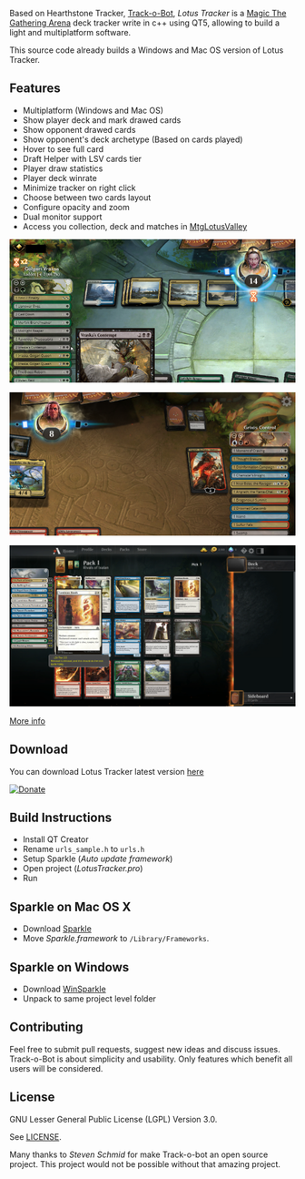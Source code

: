 
Based on Hearthstone Tracker, [Track-o-Bot](https://github.com/stevschmid/track-o-bot), _Lotus Tracker_ is a [Magic The Gathering Arena](https://magic.wizards.com/en/mtgarena) deck tracker write in c++ using QT5, allowing to build a light and multiplatform software.

This source code already builds a Windows and Mac OS version of Lotus Tracker.

## Features

* Multiplatform (Windows and Mac OS)
* Show player deck and mark drawed cards
* Show opponent drawed cards
* Show opponent's deck archetype (Based on cards played)
* Hover to see full card
* Draft Helper with LSV cards tier
* Player draw statistics
* Player deck winrate
* Minimize tracker on right click
* Choose between two cards layout
* Configure opacity and zoom
* Dual monitor support
* Access you collection, deck and matches in [MtgLotusValley](https://www.mtglotusvalley.com)

![LotusTracker Player](/extras/LotusTracker.png)

![LotusTracker Player](/extras/LotusTracker2.png)

![LotusTracker Draft Helper](/extras/DraftHelper.png)

[More info](https://www.mtglotusvalley.com/lotustracker)

## Download

You can download Lotus Tracker latest version [here](https://github.com/edipo2s/LotusTracker/releases/latest)

[![Donate](https://img.shields.io/badge/Donate-PayPal-green.svg)](https://www.paypal.com/cgi-bin/webscr?cmd=_s-xclick&hosted_button_id=JQWPQH3EE5RZW)

## Build Instructions

* Install QT Creator
* Rename ``urls_sample.h`` to ``urls.h``
* Setup Sparkle (_Auto update framework_)
* Open project (_LotusTracker.pro_)
* Run

## Sparkle on Mac OS X

* Download [Sparkle](http://sparkle.andymatuschak.org/) 
* Move _Sparkle.framework_ to ``/Library/Frameworks``.

## Sparkle on Windows

* Download [WinSparkle](https://github.com/vslavik/winsparkle) 
* Unpack to same project level folder

## Contributing

Feel free to submit pull requests, suggest new ideas and discuss issues. Track-o-Bot is about simplicity and usability. Only features which benefit all users will be considered. 

## License

GNU Lesser General Public License (LGPL) Version 3.0.

See [LICENSE](LICENSE).


Many thanks to *Steven Schmid* for make Track-o-bot an open source project. This project would not be possible without that amazing project.
